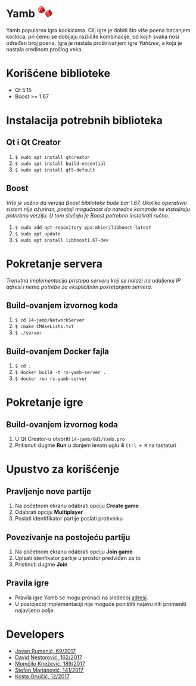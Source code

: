 # Yamb <img src="GUI/img/thrown_dice.png" alt="drawing" width="40"/>

Yamb popularna igra kockicama. Cilj igre je dobiti što više poena bacanjem kockica, pri čemu se dobijaju različite kombinacije, od kojih svaka nosi određen broj poena. Igra je nastala proširivanjem igre _Yahtzee_, a koja je nastala sredinom prošlog veka.

# Korišćene biblioteke
* Qt 5.15
* Boost >= 1.67

# Instalacija potrebnih biblioteka
## Qt i Qt Creator
1. `$ sudo apt install qtcreator`
2. `$ sudo apt install build-essential`
3. `$ sudo apt install qt5-default`

## Boost
_Vrlo je važno da verzija Boost biblioteke bude bar 1.67. Ukoliko operativni sistem nije ažuriran, postoji mogućnost da naredne komande ne instaliraju potrebnu verziju. U tom slučaju je Boost potrebno instalirati ručno._
1. `$ sudo add-apt-repository ppa:mhier/libboost-latest`
2. `$ sudo apt update`
3. `$ sudo apt install libboost1.67-dev`

# Pokretanje servera
_Trenutna implementacija pristupa serveru koji se nalazi na udaljenoj IP adresi i nema potrebe za eksplicitnim pokretanjem servera._

## Build-ovanjem izvornog koda
1. `$ cd 14-jamb/NetworkServer`
2. `$ cmake CMAkeLists.txt`
3. `$ ./server`

## Build-ovanjem Docker fajla
1. `$ cd .`
2. `$ docker build -t rs-yamb-server .`
3. `$ docker run rs-yamb-server`

# Pokretanje igre
## Build-ovanjem izvornog koda
1. U Qt Creator-u otvoriti `14-jamb/GUI/Yamb.pro`
2. Pritisnuti dugme **Run** u donjem levom uglu ili `Ctrl + R` na tastaturi

# Upustvo za korišćenje
## Pravljenje nove partije
1. Na početnom ekranu odabrati opciju **Create game**
2. Odabrati opciju **Multiplayer**
3. Poslati identifikator partije poslati protivniku

## Povezivanje na postojeću partiju
1. Na početnom ekranu odabrati opciju **Join game**
2. Upisati idenfikator partije u prostor predviđen za to
3. Pristinuti dugme **Join**

## Pravila igre
- Pravila igre Yamb se mogu pronaći na sledećoj [adresi](https://sr.wikipedia.org/wiki/%D0%88%D0%B0%D0%BC%D0%B1_(%D0%B8%D0%B3%D1%80%D0%B0)). 
- U postojećoj implementaciji nije moguće poništiti najavu niti promeniti najavljeno polje.

# Developers
- [Jovan Rumenić, 69/2017](https://gitlab.com/rumeni1)
- [David Nestorović, 162/2017](https://gitlab.com/dnestorovic)
- [Momčilo Knežević, 189/2017](https://gitlab.com/momciloknezevic7)
- [Stefan Marjanović, 141/2017](https://gitlab.com/sm998)
- [Kosta Grujčić, 12/2017](https://gitlab.com/4eyes4u)
